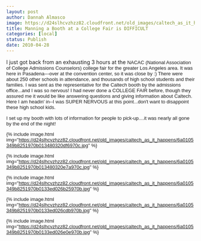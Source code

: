 ```yaml
---
layout: post
author: Dannah Almasco
image: https://d24slhcvzhzz82.cloudfront.net/old_images/caltech_as_it_happens/6a0105349b8251970b013480320cc9970c.jpg
title: Manning a Booth at a College Fair is DIFFICULT
categories: [local]
status: Publish
date: 2010-04-28
---
```


I just got back from an exhausting 3 hours at the <span lang="en-us"><font face="Arial" size="2">NACAC (National Association of College Admissions 
Counselors) college fair for the greater Los Angeles area. It was here in Pasadena---over at the convention center, so it was close by :) There were about 250 other schools in attendance, and thousands of high school students and their families. I was sent as the representative for the Caltech booth by the admissions office...and I was so nervous! I had never done a COLLEGE FAIR before, though they assured me it would be like answering questions and giving information about Caltech. Here I am headin' in--I was SUPER NERVOUS at this point...don't want to disappoint these high school kids.

<span lang="en-us"><font face="Arial" size="2"> I set up my booth with lots of information for people to pick-up....it was nearly all gone by the end of the night!

{% include image.html img="https://d24slhcvzhzz82.cloudfront.net/old_images/caltech_as_it_happens/6a0105349b8251970b013480320df6970c.jpg" %}

{% include image.html img="https://d24slhcvzhzz82.cloudfront.net/old_images/caltech_as_it_happens/6a0105349b8251970b013480320e7a970c.jpg" %}

{% include image.html img="https://d24slhcvzhzz82.cloudfront.net/old_images/caltech_as_it_happens/6a0105349b8251970b0133ed026b25970b.jpg" %}

{% include image.html img="https://d24slhcvzhzz82.cloudfront.net/old_images/caltech_as_it_happens/6a0105349b8251970b0133ed026cdb970b.jpg" %}

{% include image.html img="https://d24slhcvzhzz82.cloudfront.net/old_images/caltech_as_it_happens/6a0105349b8251970b0133ed026e0e970b.jpg" %}
